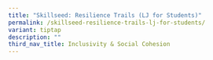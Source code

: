 ```yaml
---
title: "Skillseed: Resilience Trails (LJ for Students)"
permalink: /skillseed-resilience-trails-lj-for-students/
variant: tiptap
description: ""
third_nav_title: Inclusivity & Social Cohesion
---
```

